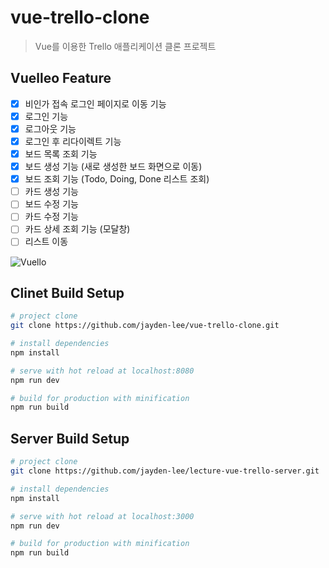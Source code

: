 # vue-trello-clone
> Vue를 이용한 Trello 애플리케이션 클론 프로젝트

## Vuelleo Feature
- [x] 비인가 접속 로그인 페이지로 이동 기능
- [x] 로그인 기능
- [x] 로그아웃 기능
- [x] 로그인 후 리다이렉트 기능
- [x] 보드 목록 조회 기능
- [x] 보드 생성 기능 (새로 생성한 보드 화면으로 이동)
- [x] 보드 조회 기능 (Todo, Doing, Done 리스트 조회)
- [ ] 카드 생성 기능
- [ ] 보드 수정 기능
- [ ] 카드 수정 기능
- [ ] 카드 상세 조회 기능 (모달창)
- [ ] 리스트 이동

![Vuello](https://user-images.githubusercontent.com/43853352/63561746-ff90f600-c595-11e9-8e46-a04998076158.png)

## Clinet Build Setup

``` bash
# project clone
git clone https://github.com/jayden-lee/vue-trello-clone.git

# install dependencies
npm install

# serve with hot reload at localhost:8080
npm run dev

# build for production with minification
npm run build
```

## Server Build Setup

```bash
# project clone
git clone https://github.com/jayden-lee/lecture-vue-trello-server.git

# install dependencies
npm install

# serve with hot reload at localhost:3000
npm run dev

# build for production with minification
npm run build
```